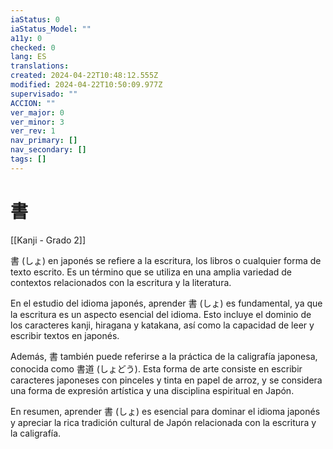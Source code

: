 ```yaml
---
iaStatus: 0
iaStatus_Model: ""
a11y: 0
checked: 0
lang: ES
translations: 
created: 2024-04-22T10:48:12.555Z
modified: 2024-04-22T10:50:09.977Z
supervisado: ""
ACCION: ""
ver_major: 0
ver_minor: 3
ver_rev: 1
nav_primary: []
nav_secondary: []
tags: []
---
```

# 書

[[Kanji - Grado 2]]

書 (しょ) en japonés se refiere a la escritura, los libros o cualquier forma de texto escrito. Es un término que se utiliza en una amplia variedad de contextos relacionados con la escritura y la literatura.

En el estudio del idioma japonés, aprender 書 (しょ) es fundamental, ya que la escritura es un aspecto esencial del idioma. Esto incluye el dominio de los caracteres kanji, hiragana y katakana, así como la capacidad de leer y escribir textos en japonés.

Además, 書 también puede referirse a la práctica de la caligrafía japonesa, conocida como 書道 (しょどう). Esta forma de arte consiste en escribir caracteres japoneses con pinceles y tinta en papel de arroz, y se considera una forma de expresión artística y una disciplina espiritual en Japón.

En resumen, aprender 書 (しょ) es esencial para dominar el idioma japonés y apreciar la rica tradición cultural de Japón relacionada con la escritura y la caligrafía.
